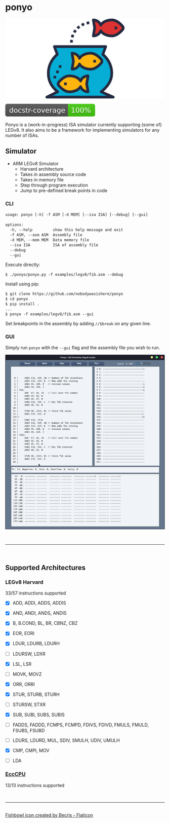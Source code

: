 # ponyo

![](./docs/fish-bowl.svg)

![](./docs/badge.svg)

Ponyo is a (work-in-progress) ISA simulator currently supporting (some of) LEGv8.
It also aims to be a framework for implementing simulators for any number of ISAs.

## Simulator

- ARM LEGv8 Simulator
    - Harvard architecture
    - Takes in assembly source code
    - Takes in memory file
    - Step through program execution
    - Jump to pre-defined break points in code

### CLI

```
usage: ponyo [-h] -f ASM [-d MEM] [--isa ISA] [--debug] [--gui]

options:
  -h, --help         show this help message and exit
  -f ASM, --asm ASM  Assembly file
  -d MEM, --mem MEM  Data memory file
  --isa ISA          ISA of assembly file
  --debug
  --gui
```

Execute directly:

```
$ ./ponyo/ponyo.py -f examples/legv8/fib.asm --debug
```

Install using pip:
```
$ git clone https://github.com/nobodywasishere/ponyo
$ cd ponyo
$ pip install .
...
$ ponyo -f examples/legv8/fib.asm --gui
```

Set breakpoints in the assembly by adding `//$break` on any given line.

### GUI

Simply run `ponyo` with the `--gui` flag and the assembly file you wish to run.

![](./docs/ponyo-gui.png)

<!-- ### TUI

TODO/CONCEPT

Optional TUI for interacting with simulator. Has a handful of components. 

- Code pane
    - Indicator of current line of code with surrounding code
- Register & flag pane
    - Shows the values of all of the registers and the flags
    - Select/copy/edit values
- Memory & stack pane
    - Scroll through the entire memory space
    - Select/copy/edit values
- Keybindings for controlling the simulator
    - S - Step to next line
    - N - Jump to next breakpoint
    - T - Toggle breakpoint
    - Q - Quit

### Library

TODO/CONCEPT

The simulator can also be integrated into another Python program as a library. -->

<br><hr><br>

## Supported Architectures

### LEGv8 Harvard

33/57 instructions supported

- [x] ADD, ADDI, ADDS, ADDIS
- [x] AND, ANDI, ANDS, ANDIS
- [x] B, B.COND, BL, BR, CBNZ, CBZ
- [x] EOR, EORI
- [x] LDUR, LDURB, LDURH
- [ ] LDURSW, LDXR
- [x] LSL, LSR
- [ ] MOVK, MOVZ
- [x] ORR, ORRI
- [x] STUR, STURB, STURH
- [ ] STURSW, STXR

- [x] SUB, SUBI, SUBS, SUBIS

- [ ] FADDS, FADDD, FCMPS, FCMPD, FDIVS, FDIVD, FMULS, FMULD, FSUBS, FSUBD

- [ ] LDURS, LDURD, MUL, SDIV, SMULH, UDIV, UMULH

- [x] CMP, CMPI, MOV
- [ ] LDA

### [EccCPU](https://blog.eowyn.net/EccCPU/)

13/13 instructions supported


<br><hr><br>
<a href="https://www.flaticon.com/free-icons/fishbowl" title="fishbowl icons">Fishbowl icon created by Becris - Flaticon</a>